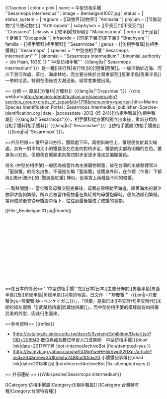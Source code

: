 {{Taxobox
| color = pink
| name = 中型仿相手蟹<br />''Sesarmops intermedius''
| image = Benkeigani1007.jpg 
| status = 
| status_system = 
| regnum = [[动物界|动物界]] ''Animalia''
| phylum = [[节肢动物门|节肢动物门]] ''Arthropoda''
| subphylum = [[甲壳亚门|甲壳亚门]] ''Crustacea''
| classis = [[软甲纲|软甲纲]] ''Malacostraca''
| ordo = [[十足目|十足目]] ''Decapoda''
| infraordo = [[短尾下目|短尾下目]] ''Brachyura''
| familia = [[相手蟹科|相手蟹科]] ''Sesarmidae''
| genus = [[仿相手蟹属|仿相手蟹属]] ''Sesarmops''
| species = '''中型仿相手蟹 ''Sesarmops intermedium'''''
| binomial = ''Sesarmops intermedium''
| binomial_authority = (de Haan, 1835)
}}
'''中型仿相手蟹'''（{{lang|la|''Sesarmops intermedium''}}）是一種[[夜行性|夜行性]]的[[陸蟹|陸蟹]]。一般活動於近海、河川下游河岸處、草地、海岸林地，而主要分佈於台灣東部至[[恆春半島|恆春半島]]一帶的地區。特別在雨後或大潮過後，經常會集體出現。

== 分類 ==
原屬[[方蟹科|方蟹科]]（{{lang|la|''Grapsidae''}}）<ref>{{cite web|url=http://species-identification.org/species.php?species_group=crabs_of_japan&id=1716&menuentry=soorten |title=Marine Species Identification Portal : Sesarmops intermedius |publisher=Species-identification.org |date= |accessdate=2012-05-24}}</ref>[[仿相手蟹屬|仿相手蟹屬]]（{{lang|la|''Sesarmops''}}），相手蟹科從方蟹科獨立出來後，重新分類為[[相手蟹科|相手蟹科]]（{{lang|la|''Sesarmidae''}}）[[仿相手蟹屬|仿相手蟹屬]]（{{lang|la|''Sesarmops''}}）。

==外形特徵==
蟹甲呈四方形，蟹額處下凹，兩側斜向往上，蟹眼便位於其尖端處。具有一對平均大小的蟹螫及左右各四對的步足，蟹螫的尖部為明顯的白色。蟹身為火紅色，但體色自蟹額處向第四對步足逐步淺淡並偏臘黃色。

俗名
(中型仿相手蟹)一般因為被當作為水族寵物飼養，故在台灣的水族館裡常以「聖誕蟹」的俗名出售。不論是名稱「聖誕蟹」或蟹身外形，在乍聽（乍看）下都與[[澳洲|澳洲]]的 [聖誕島紅蟹]  神似，但事實上兩種是不同的螃蟹。

==繁殖問題==
當公蟹及母蟹交配完畢後，母蟹必需移動至海邊，順著海水的潮汐放卵才能夠繁殖，所以若被當作寵物養在魚缸裡的母蟹抱卵時，便無法順利繁殖。當卵成熟後會從母蟹腹中落下，往往到最後變成了成蟹的食物。

[[File:_Benkeigani01.jpg|thumb]]

<br />
<br />
<br />
<br />
<br />
<br />
<br />
<br />
<br />
<br />
<br />
<br />

==在日本的情況==
'''中型仿相手蟹'''在[[日本|日本]]主要分佈於[[男鹿半島|男鹿半島]]及[[房總半島|房總半島]]以南的地區。日文作「'''辨慶蟹'''（{{jpn|j=弁慶蟹|kyu=辨慶蟹|kk=ベンケイガニ}}）」，「辨慶」是指日本[[平安時代|平安時代]]末期的知名僧將「[[武藏坊辨慶|武藏坊辨慶]]」，而中型仿相手蟹的模樣就有如辨慶武勇的外型，因此衍生而來。

==參考資料==
{{reflist}}
* [http://catalog.iis.sinica.edu.tw/dacs5/System/Exhibition/Detail.jsp?OID=208943 數位典藏及數位學習入口成果網　中型仿相手蟹]{{dead link|date=2017年11月 |bot=InternetArchiveBot |fix-attempted=yes }}
* [http://tw.myblog.yahoo.com/jw!hO8pYweHHhkVwdS2RXc-/article?mid=334&prev=351&next=248&l=f&fid=20 小蟹蟹記事簿]{{dead link|date=2018年2月 |bot=InternetArchiveBot |fix-attempted=yes }}

== 外部連結 ==
{{Wikispecies|Sesarmops intermedium}}

[[Category:仿相手蟹屬|Category:仿相手蟹屬]]
[[Category:台灣特有種|Category:台灣特有種]]
